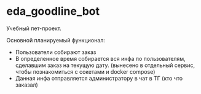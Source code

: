 # eda_goodline_bot
Учебный пет-проект. 

Основной планируемый функционал:
- Пользователи собирают заказ
- В определенное время собирается вся инфа по пользователям, сделавшим заказ на текущую дату. (вынесено в отдельный сервис, чтобы познакомиться с сокетами и docker compose)
- Данная инфа отправляется администратору в чат в ТГ (кто что заказал)

